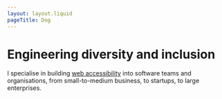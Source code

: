 ```yaml
---
layout: layout.liquid
pageTitle: Dog
---
```


# Engineering diversity and inclusion

I specialise in building <a class="attention-seeker" href="#" title="Learn more about digital accessibility">web accessibility</a> into software teams and organisations, from small-to-medium business, to startups, to large enterprises.
